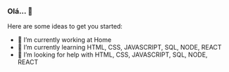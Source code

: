 ### Olá... 👋

Here are some ideas to get you started:

- 🔭 I’m currently working at Home
- 🌱 I’m currently learning HTML, CSS, JAVASCRIPT, SQL, NODE, REACT
- 🤔 I’m looking for help with HTML, CSS, JAVASCRIPT, SQL, NODE, REACT
